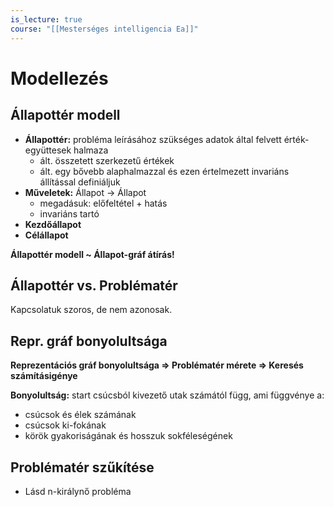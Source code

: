 ```yaml
---
is_lecture: true
course: "[[Mesterséges intelligencia Ea]]"
---
```

# Modellezés

## Állapottér modell
- **Állapottér:** probléma leírásához szükséges adatok által felvett érték-együttesek halmaza
	- ált. összetett szerkezetű értékek
	- ált. egy bővebb alaphalmazzal és ezen értelmezett invariáns állítással definiáljuk
- **Műveletek:** Állapot -> Állapot
	- megadásuk: előfeltétel + hatás
	- invariáns tartó
- **Kezdőállapot**
- **Célállapot**

**Állapottér modell ~ Állapot-gráf átírás!**

## Állapottér vs. Problématér
Kapcsolatuk szoros, de nem azonosak.

## Repr. gráf bonyolultsága
**Reprezentációs gráf bonyolultsága  => Problématér mérete => Keresés számításigénye**

**Bonyolultság:** start csúcsból kivezető utak számától függ, ami függvénye a:
- csúcsok és élek számának
- csúcsok ki-fokának
- körök gyakoriságának és hosszuk sokféleségének

## Problématér szűkítése
- Lásd n-királynő probléma

